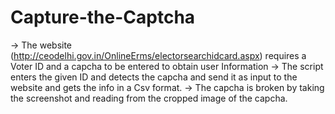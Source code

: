 # Capture-the-Captcha
-> The website (http://ceodelhi.gov.in/OnlineErms/electorsearchidcard.aspx) requires a Voter ID and a capcha to be entered to obtain user Information
-> The script enters the given ID and detects the capcha and send it as input to the website and gets the info in a Csv format.
-> The capcha is broken by taking the screenshot and reading from the cropped image of the capcha.
